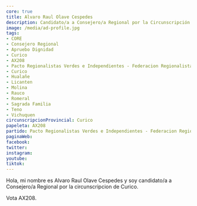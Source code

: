 ```yaml
---
core: true
title: Alvaro Raul Olave Cespedes
description: Candidato/a a Consejero/a Regional por la Circunscripción de Curico
image: /media/ad-profile.jpg
tags:
- CORE
- Consejero Regional
- Apruebo Dignidad
- Curico
- AX208
- Pacto Regionalistas Verdes e Independientes - Federacion Regionalista Verde Social - Independientes
- Curico
- Hualañe
- Licanten
- Molina
- Rauco
- Romeral
- Sagrada Familia
- Teno
- Vichuquen
circunscripcionProvincial: Curico
papeleta: AX208
partido: Pacto Regionalistas Verdes e Independientes - Federacion Regionalista Verde Social - Independientes
paginaWeb:
facebook:
twitter:
instagram:
youtube:
tiktok:
---
```

Hola, mi nombre es Alvaro Raul Olave Cespedes y soy candidato/a a Consejero/a Regional por la circunscripcion de Curico.

Vota AX208.
